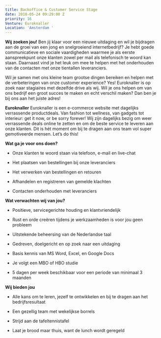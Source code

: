 ```yaml
---
title: Backoffice & Customer Service Stage
date: 2018-05-24 09:29:00 Z
priority: 16
Venture: Euroknaller
Location: 'Amsterdam '
---
```


**Wij zoeken jou!**
Ben jij klaar voor een nieuwe uitdaging en wil je bijdragen aan de groei van een jong en snelgroeiend internetbedrijf? Je hebt goede communicatieve en sociale vaardigheden waarmee je als eerste aanspreekpunt onze klanten zowel per mail als telefonisch te woord kan staan. Daarnaast vind je het leuk om mee te helpen met het onderhouden van de contacten met onze tientallen leveranciers.

Wil je samen met ons kleine team grootse dingen bereiken en helpen met de verbeteringen van onze customer experience? Yes! Euroknaller is op zoek naar stagiaires met dezelfde drive als wij. Wil je ons helpen om van ons bedrijf een groot succes te maken en echt verschil maken? Dan ben je bij ons aan het juiste adres!

**Euroknaller**
Euroknaller is een e-commerce website met dagelijks verrassende productdeals. Van fashion tot wellness, van gadgets tot interieur: get it now, or be sorry forever! Wij zijn dagelijks bezig om weer verrassende deals online te zetten en om de beste service te leveren aan onze klanten. Dit is hét moment om bij te dragen aan ons team vol super gemotiveerde mensen. Let’s do this!

**Wat ga je voor ons doen?**

* Onze klanten te woord staan via telefoon, e-mail en live-chat

* Het plaatsen van bestellingen bij onze leveranciers

* Het verwerken van bestellingen en retouren

* Afhandelen en registreren van gemelde klachten

* Contacten onderhouden met leveranciers

**Wat verwachten wij van jou?**

* Positieve, servicegerichte houding en klantvriendelijk

* Rust en orde creëren tijdens je werkzaamheden is voor jou geen probleem

* Uitstekende beheersing van de Nederlandse taal

* Gedreven, doelgericht en op zoek naar een uitdaging

* Basis kennis van MS Word, Excel, en Google Docs

* Je volgt een MBO of HBO studie

* 5 dagen per week beschikbaar voor een periode van minimaal 3 maanden

**Wij bieden jou**

* Alle kans om te leren, jezelf te ontwikkelen en bij te dragen aan het bedrijfsresultaat

* Een gezellig team met wekelijkse borrels

* Strijd aan de tafeltennistafel

* Laat je brood maar thuis, want de lunch wordt geregeld